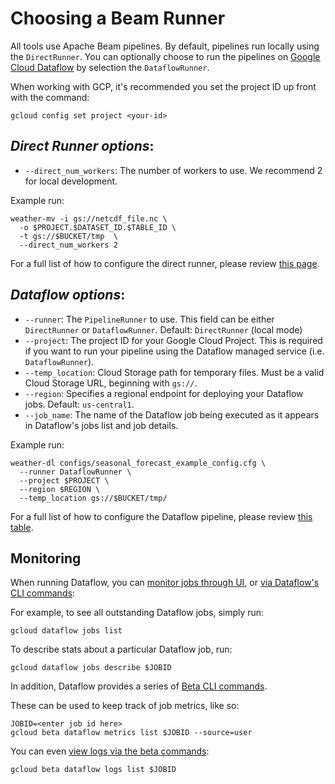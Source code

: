 # Choosing a Beam Runner

All tools use Apache Beam pipelines. By default, pipelines run locally using the `DirectRunner`. You can optionally
choose to run the pipelines on [Google Cloud Dataflow](https://cloud.google.com/dataflow) by selection
the `DataflowRunner`.

When working with GCP, it's recommended you set the project ID up front with the command:

```shell
gcloud config set project <your-id>
```

## _Direct Runner options_:

* `--direct_num_workers`: The number of workers to use. We recommend 2 for local development.

Example run:

```shell
weather-mv -i gs://netcdf_file.nc \
  -o $PROJECT.$DATASET_ID.$TABLE_ID \
  -t gs://$BUCKET/tmp  \
  --direct_num_workers 2
```

For a full list of how to configure the direct runner, please review
[this page](https://beam.apache.org/documentation/runners/direct/).

## _Dataflow options_:

* `--runner`: The `PipelineRunner` to use. This field can be either `DirectRunner` or `DataflowRunner`.
  Default: `DirectRunner` (local mode)
* `--project`: The project ID for your Google Cloud Project. This is required if you want to run your pipeline using the
  Dataflow managed service (i.e. `DataflowRunner`).
* `--temp_location`: Cloud Storage path for temporary files. Must be a valid Cloud Storage URL, beginning with `gs://`.
* `--region`: Specifies a regional endpoint for deploying your Dataflow jobs. Default: `us-central1`.
* `--job_name`: The name of the Dataflow job being executed as it appears in Dataflow's jobs list and job details.

Example run:

```shell
weather-dl configs/seasonal_forecast_example_config.cfg \
  --runner DataflowRunner \
  --project $PROJECT \
  --region $REGION \
  --temp_location gs://$BUCKET/tmp/
```

For a full list of how to configure the Dataflow pipeline, please review
[this table](https://cloud.google.com/dataflow/docs/reference/pipeline-options).

## Monitoring

When running Dataflow, you
can [monitor jobs through UI](https://cloud.google.com/dataflow/docs/guides/using-monitoring-intf),
or [via Dataflow's CLI commands](https://cloud.google.com/dataflow/docs/guides/using-command-line-intf):

For example, to see all outstanding Dataflow jobs, simply run:

```shell
gcloud dataflow jobs list
```

To describe stats about a particular Dataflow job, run:

```shell
gcloud dataflow jobs describe $JOBID
```

In addition, Dataflow provides a series
of [Beta CLI commands](https://cloud.google.com/sdk/gcloud/reference/beta/dataflow).

These can be used to keep track of job metrics, like so:

```shell
JOBID=<enter job id here>
gcloud beta dataflow metrics list $JOBID --source=user
```

You can even [view logs via the beta commands](https://cloud.google.com/sdk/gcloud/reference/beta/dataflow/logs/list):

```shell
gcloud beta dataflow logs list $JOBID
```

